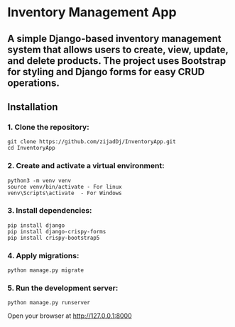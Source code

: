 # Inventory Management App

## A simple Django-based inventory management system that allows users to create, view, update, and delete products. The project uses Bootstrap for styling and Django forms for easy CRUD operations.

## Installation

### 1. Clone the repository:
```
git clone https://github.com/zijadDj/InventoryApp.git
cd InventoryApp
```

### 2. Create and activate a virtual environment:
```
python3 -m venv venv
source venv/bin/activate - For linux
venv\Scripts\activate  - For Windows
```
### 3. Install dependencies:
```
pip install django
pip install django-crispy-forms
pip install crispy-bootstrap5
```
### 4. Apply migrations:
```
python manage.py migrate
```

### 5. Run the development server:
```
python manage.py runserver
```

Open your browser at http://127.0.0.1:8000